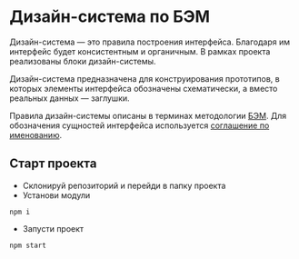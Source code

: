 # Дизайн-система по БЭМ

Дизайн-система — это правила построения интерфейса. Благодаря им интерфейс будет консистентным и органичным. В рамках проекта реализованы блоки дизайн-системы.

Дизайн-система предназначена для конструирования прототипов, в которых элементы интерфейса обозначены схематически, а вместо реальных данных — заглушки.

Правила дизайн-системы описаны в терминах методологии [БЭМ](https://ru.bem.info/methodology/key-concepts). Для обозначения сущностей интерфейса используется [соглашение по именованию](https://ru.bem.info/methodology/naming-convention).

## Старт проекта

- Склонируй репозиторий и перейди в папку проекта
- Установи модули

```
npm i
```

- Запусти проект
```
npm start
```
